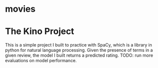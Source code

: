 # movies
<h1>The Kino Project</h1>
<p>This is a simple project I built to practice with SpaCy, which is a library in python for natural language processing.
  Given the presence of terms in a given review, the model I built returns a predicted rating.
  TODO: run more evaluations on model performance.</p>
